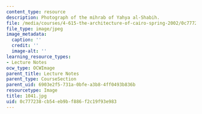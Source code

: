 ```yaml
---
content_type: resource
description: Photograph of the mihrab of Yahya al-Shabih.
file: /media/courses/4-615-the-architecture-of-cairo-spring-2002/0c777238cb54eb9bf886f2c19f93e983_1041.jpg
file_type: image/jpeg
image_metadata:
  caption: ''
  credit: ''
  image-alt: ''
learning_resource_types:
- Lecture Notes
ocw_type: OCWImage
parent_title: Lecture Notes
parent_type: CourseSection
parent_uid: 6903e2f5-731a-0bfe-a3b8-4ff0493b836b
resourcetype: Image
title: 1041.jpg
uid: 0c777238-cb54-eb9b-f886-f2c19f93e983
---
```

